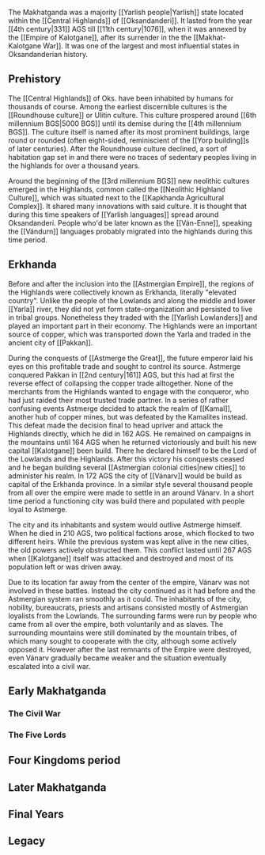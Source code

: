 The Makhatganda was a majority [[Yarlish people|Yarlish]] state located within the [[Central Highlands]] of [[Oksandanderi]]. It lasted from the year [[4th century|331]] AGS till [[11th century|1076]], when it was annexed by the [[Empire of Kalotgane]], after its surrender in the the [[Makhat-Kalotgane War]]. It was one of the largest and most influential states in Oksandanderian history. 
## Prehistory 
The [[Central Highlands]] of Oks. have been inhabited by humans for thousands of course. Among the earliest discernible cultures is the [[Roundhouse culture]] or Ulitin culture. This culture prospered around [[6th millennium BGS|5000 BGS]] until its demise during the [[4th millennium BGS]]. The culture itself is named after its most prominent buildings, large round or rounded (often eight-sided, reminiscient of the [[Yorp building]]s of later centuries). After the Roundhouse culture declined, a sort of habitation gap set in and there were no traces of sedentary peoples living in the highlands for over a thousand years. 

Around the beginning of the [[3rd millennium BGS]] new neolithic cultures emerged in the Highlands, common called the [[Neolithic Highland Culture]], which was situated next to the [[Kapkhanda Agricultural Complex]]. It shared many innovations with said culture. It is thought that during this time speakers of [[Yarlish languages]] spread around Oksandanderi. People who'd be later known as the [[Ván-Enne]], speaking the [[Vándurn]] languages probably migrated into the highlands during this time period. 
## Erkhanda 
Before and after the inclusion into the [[Astmergian Empire]], the regions of the Highlands were collectively known as Erkhanda, literally "elevated country". Unlike the people of the Lowlands and along the middle and lower [[Yarla]] river, they did not yet form state-organization and persisted to live in tribal groups. Nonetheless they traded with the [[Yarlish Lowlanders]] and played an important part in their economy. The Highlands were an important source of copper, which was transported down the Yarla and traded in the ancient city of [[Pakkan]]. 

During the conquests of [[Astmerge the Great]], the future emperor laid his eyes on this profitable trade and sought to control its source. Astmerge conquered Pakkan in [[2nd century|161]] AGS, but this had at first the reverse effect of collapsing the copper trade alltogether. None of the merchants from the Highlands wanted to engage with the conqueror, who had just raided their most trusted trade partner. In a series of rather confusing events Astmerge decided to attack the realm of [[Kamal]], another hub of copper mines, but was defeated by the Kamalites instead. This defeat made the decision final to head upriver and attack the Highlands directly, which he did in 162 AGS. He remained on campaigns in the mountains until 164 AGS when he returned victoriously and built his new capital [[Kalotgane]] been build. There he declared himself to be the Lord of the Lowlands and the Highlands. After this victory his conquests ceased and he began building several [[Astmergian colonial cities|new cities]] to administer his realm. In 172 AGS the city of [[Vánarv]] would be build as capital of the Erkhanda province. In a similar style several thousand people from all over the empire were made to settle in an around Vánarv. In a short time period a functioning city was build there and populated with people loyal to Astmerge.

The city and its inhabitants and system would outlive Astmerge himself. When he died in 210 AGS, two political factions arose, which flocked to two different heirs. While the previous system was kept alive in the new cities, the old powers actively obstructed them. This conflict lasted until 267 AGS when [[Kalotgane]] itself was attacked and destroyed and most of its population left or was driven away. 

Due to its location far away from the center of the empire, Vánarv was not involved in these battles. Instead the city continued as it had before and the Astmergian system ran smoothly as it could. The inhabitants of the city, nobility, bureaucrats, priests and artisans consisted mostly of Astmergian loyalists from the Lowlands. The surrounding farms were run by people who came from all over the empire, both voluntarily and as slaves. The surrounding mountains were still dominated by the mountain tribes, of which many sought to cooperate with the city, although some actively opposed it. However after the last remnants of the Empire were destroyed, even Vánarv gradually became weaker and the situation eventually escalated into a civil war. 
## Early Makhatganda 
### The Civil War 

### The Five Lords

## Four Kingdoms period

## Later Makhatganda 

## Final Years 

## Legacy 
